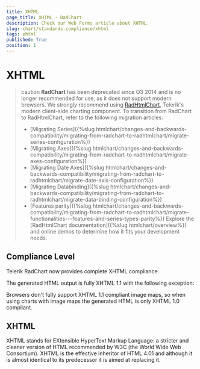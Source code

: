```yaml
---
title: XHTML
page_title: XHTML - RadChart
description: Check our Web Forms article about XHTML.
slug: chart/standards-compliance/xhtml
tags: xhtml
published: True
position: 1
---
```


# XHTML

>caution **RadChart** has been deprecated since Q3 2014 and is no longer recommended for use, as it does not support modern browsers. We strongly recommend using [RadHtmlChart](https://www.telerik.com/products/aspnet-ajax/html-chart.aspx), Telerik's modern client-side charting component. 
>To transition from RadChart to RadHtmlChart, refer to the following migration articles:
> - [Migrating Series]({%slug htmlchart/changes-and-backwards-compatibility/migrating-from-radchart-to-radhtmlchart/migrate-series-configuration%})
> - [Migrating Axes]({%slug htmlchart/changes-and-backwards-compatibility/migrating-from-radchart-to-radhtmlchart/migrate-axes-configuration%})
> - [Migrating Date Axes]({%slug htmlchart/changes-and-backwards-compatibility/migrating-from-radchart-to-radhtmlchart/migrate-date-axis-configuration%})
> - [Migrating Databinding]({%slug htmlchart/changes-and-backwards-compatibility/migrating-from-radchart-to-radhtmlchart/migrate-data-binding-configuration%})
> - [Features parity]({%slug htmlchart/changes-and-backwards-compatibility/migrating-from-radchart-to-radhtmlchart/migrate-functionalities---features-and-series-types-parity%})
>Explore the [RadHtmlChart documentation]({%slug htmlchart/overview%}) and online demos to determine how it fits your development needs.

## Compliance Level

Telerik RadChart now provides complete XHTML compliance.

The generated HTML output is fully XHTML 1.1 with the following exception:

Browsers don't fully support XHTML 1.1 compliant image maps, so when using charts with image maps the generated HTML is only XHTML 1.0 compliant.

## XHTML

XHTML stands for EXtensible HyperText Markup Language: a stricter and cleaner version of HTML recommended by W3C (the World Wide Web Consortium). XHTML is the effective inheritor of HTML 4.01 and although it is almost identical to its predecessor it is aimed at replacing it.



